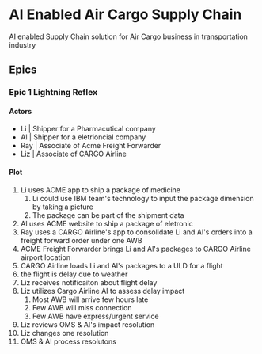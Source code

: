 # AI Enabled Air Cargo Supply Chain

AI enabled Supply Chain solution for Air Cargo business in transportation industry

## Epics

### Epic 1 Lightning Reflex

#### Actors
- Li | Shipper for a Pharmacutical company
- Al | Shipper for a eletrioncial company
- Ray | Associate of Acme Freight Forwarder
- Liz | Associate of CARGO Airline

#### Plot
1. Li uses ACME app to ship a package of medicine
    1. Li could use IBM team's technology to input the package dimension by taking a picture
    1. The package can be part of the shipment data
1. Al uses ACME website to ship a package of eletronic
1. Ray uses a CARGO Airline's app to consolidate Li and Al's orders into a freight forward order under one AWB
1. ACME Freight Forwarder brings Li and Al's packages to CARGO Airline airport location
1. CARGO Airline loads Li and Al's packages to a ULD for a flight
1. the flight is delay due to weather
1. Liz receives notificaiton about flight delay
1. Liz utilizes Cargo Airline AI to assess delay impact
    1. Most AWB will arrive few hours late
    1. Few AWB will miss connection
    1. Few AWB have express/urgent service
1. Liz reviews OMS & AI's impact resolution
1. Liz changes one resolution
1. OMS & AI process resolutons
  
